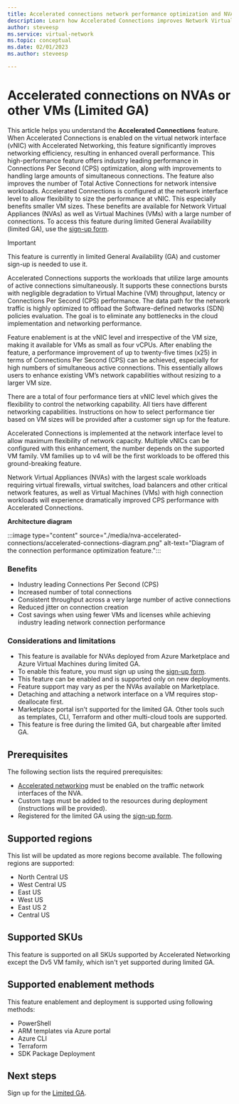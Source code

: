 ```yaml
---
title: Accelerated connections network performance optimization and NVAs
description: Learn how Accelerated Connections improves Network Virtual Appliance (NVA) performance.
author: steveesp
ms.service: virtual-network
ms.topic: conceptual
ms.date: 02/01/2023
ms.author: steveesp

---
```


# Accelerated connections on NVAs or other VMs (Limited GA)

This article helps you understand the **Accelerated Connections** feature. When Accelerated Connections is enabled on the virtual network interface (vNIC) with Accelerated Networking, this feature significantly improves networking efficiency, resulting in enhanced overall performance. This high-performance feature offers industry leading performance in Connections Per Second (CPS) optimization, along with improvements to handling large amounts of simultaneous connections. The feature also improves the number of Total Active Connections for network intensive workloads. Accelerated Connections is configured at the network interface level to allow flexibility to size the performance at vNIC. This especially benefits smaller VM sizes. These benefits are available for  Network Virtual Appliances (NVAs) as well as Virtual Machines (VMs) with a large number of connections. To access this feature during limited General Availability (limited GA), use the [sign-up form](https://go.microsoft.com/fwlink/?linkid=2223706).

> [!IMPORTANT]
> This feature is currently in limited General Availability (GA) and customer sign-up is needed to use it.
>

Accelerated Connections supports the workloads that utilize large amounts of active connections simultaneously. It supports these connections bursts with negligible degradation to Virtual Machine (VM) throughput, latency or Connections Per Second (CPS) performance. The data path for the network traffic is highly optimized to offload the Software-defined networks (SDN) policies evaluation. The goal is to eliminate any bottlenecks in the cloud implementation and networking performance.

Feature enablement is at the vNIC level and irrespective of the VM size, making it available for VMs as small as four vCPUs. After enabling the feature, a performance improvement of up to twenty-five times (x25) in terms of Connections Per Second (CPS) can be achieved, especially for high numbers of simultaneous active connections. This essentially allows users to enhance existing VM’s network capabilities without resizing to a larger VM size.

There are a total of four performance tiers at vNIC level which gives the flexibility to control the networking capability. All tiers have different networking capabilities. Instructions on how to select performance tier based on VM sizes will be provided after a customer sign up for the feature.

Accelerated Connections is implemented at the network interface level to allow maximum flexibility of network capacity. Multiple vNICs can be configured with this enhancement, the number depends on the supported VM family. VM families up to v4 will be the first workloads to be offered this ground-breaking feature.

Network Virtual Appliances (NVAs) with the largest scale workloads requiring virtual firewalls, virtual switches, load balancers and other critical network features, as well as Virtual Machines (VMs) with high connection workloads will experience dramatically improved CPS performance with Accelerated Connections. 



**Architecture diagram**

:::image type="content" source="./media/nva-accelerated-connections/accelerated-connections-diagram.png" alt-text="Diagram of the connection performance optimization feature.":::

### Benefits

* Industry leading Connections Per Second (CPS)
* Increased number of total connections 
* Consistent throughput across a very large number of active connections 
* Reduced jitter on connection creation 
* Cost savings when using fewer VMs and licenses while achieving industry leading network connection performance 

### Considerations and limitations

* This feature is available for NVAs deployed from Azure Marketplace and Azure Virtual Machines during limited GA.
* To enable this feature, you must sign up using the [sign-up form](https://go.microsoft.com/fwlink/?linkid=2223706).
* This feature can be enabled and is supported only on new deployments.
* Feature support may vary as per the NVAs available on Marketplace.
* Detaching and attaching a network interface on a VM requires stop-deallocate first. 
* Marketplace portal isn't supported for the limited GA. Other tools such as templates, CLI, Terraform and other multi-cloud tools are supported. 
* This feature is free during the limited GA, but chargeable after limited GA. 

## Prerequisites

The following section lists the required prerequisites:

* [Accelerated networking](../virtual-network/accelerated-networking-overview.md) must be enabled on the traffic network interfaces of the NVA.
* Custom tags must be added to the resources during deployment (instructions will be provided).
* Registered for the limited GA using the [sign-up form](https://go.microsoft.com/fwlink/?linkid=2223706).

## Supported regions

This list will be updated as more regions become available. The following regions are supported:

* North Central US
* West Central US
* East US
* West US
* East US 2
* Central US

## Supported SKUs

This feature is supported on all SKUs supported by Accelerated Networking except the Dv5 VM family, which isn't yet supported during limited GA.

## Supported enablement methods

This feature enablement and deployment is supported using following methods: 

* PowerShell
* ARM templates via Azure portal
* Azure CLI
* Terraform
* SDK Package Deployment


## Next steps

Sign up for the [Limited GA](https://go.microsoft.com/fwlink/?linkid=2223706).
